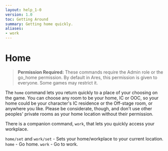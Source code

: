 ```yaml
---
layout: help_1-0
version: 1.0
toc: Getting Around
summary: Getting home quickly.
aliases:
- work
---
```

# Home

> **Permission Required:** These commands require the Admin role or the go_home permission.  By default in Ares, this permission is given to everyone.  Some games may restrict it.

The `home` command lets you return quickly to a place of your choosing on the game.  You can choose any room to be your home, IC or OOC, so your home could be your character's IC residence or the Off-stage room, or anywhere you like.  Please be considerate, though, and don't use other peoples' private rooms as your home location without their permission.

There is a companion command, `work`, that lets you quickly access your workplace.

`home/set` and `work/set` - Sets your home/workplace to your current location.
`home` - Go home.
`work` - Go to work.
